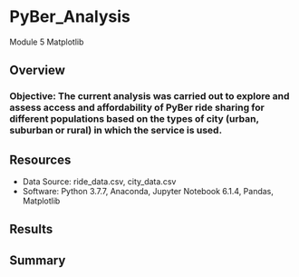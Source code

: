 # PyBer_Analysis
Module 5 Matplotlib

## Overview
### Objective: The current analysis was carried out to explore and assess access and affordability of PyBer ride sharing for different populations based on the types of city (urban, suburban or rural) in which the service is used.  

## Resources
  - Data Source: ride_data.csv, city_data.csv
  - Software: Python 3.7.7, Anaconda, Jupyter Notebook 6.1.4, Pandas, Matplotlib


## Results
### 

## Summary
